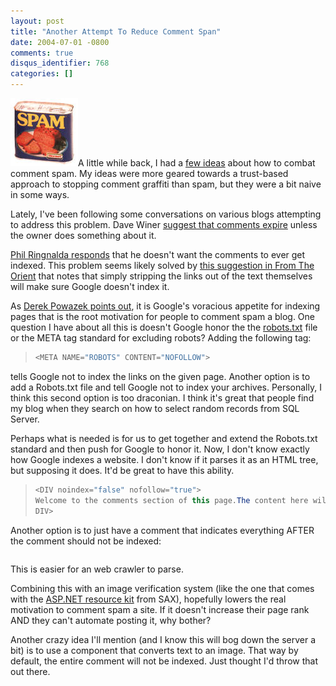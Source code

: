 ```yaml
---
layout: post
title: "Another Attempt To Reduce Comment Span"
date: 2004-07-01 -0800
comments: true
disqus_identifier: 768
categories: []
---
```

![Spam](/images/spam.jpg)A little while back, I had a [few
ideas](http://haacked.com/archive/2004/06/05/529.aspx) about how to
combat comment spam. My ideas were more geared towards a trust-based
approach to stopping comment graffiti than spam, but they were a bit
naive in some ways.

Lately, I've been following some conversations on various blogs
attempting to address this problem. Dave Winer [suggest that comments
expire](http://archive.scripting.com/2004/07/01#When:4:59:21PM) unless
the owner does something about it.

[Phil Ringnalda
responds](http://philringnalda.com/blog/2004/07/got_a_piece_of_it.php)
that he doesn't want the comments to ever get indexed. This problem
seems likely solved by [this suggestion in From The
Orient](http://www.dellah.com/orient/2004/05/07/commentspam) that notes
that simply stripping the links out of the text themselves will make
sure Google doesn't index it.

As [Derek Powazek points
out](http://www.powazek.com/2003/11/000273.html), it is Google's
voracious appetite for indexing pages that is the root motivation for
people to comment spam a blog. One question I have about all this is
doesn't Google honor the the
[robots.txt](http://www.robotstxt.org/wc/faq.html) file or the META tag
standard for excluding robots? Adding the following tag:

> ```csharp
> <META NAME="ROBOTS" CONTENT="NOFOLLOW">
> ```

tells Google not to index the links on the given page. Another option is
to add a Robots.txt file and tell Google not to index your archives.
Personally, I think this second option is too draconian. I think it's
great that people find my blog when they search on how to select random
records from SQL Server.

Perhaps what is needed is for us to get together and extend the
Robots.txt standard and then push for Google to honor it. Now, I don't
know exactly how Google indexes a website. I don't know if it parses it
as an HTML tree, but supposing it does. It'd be great to have this
ability.

> ```csharp
> <DIV noindex="false" nofollow="true">
> Welcome to the comments section of this page.The content here will be indexed, but the links will not.Your spam's no good here. 
> DIV> 
> ```

Another option is to just have a comment that indicates everything AFTER
the comment should not be indexed:

> ```csharp
> ```

This is easier for an web crawler to parse.

Combining this with an image verification system (like the one that
comes with the [ASP.NET resource
kit](http://msdn.microsoft.com/asp.net/asprk/) from SAX), hopefully
lowers the real motivation to comment spam a site. If it doesn't
increase their page rank AND they can't automate posting it, why bother?

Another crazy idea I'll mention (and I know this will bog down the
server a bit) is to use a component that converts text to an image. That
way by default, the entire comment will not be indexed. Just thought I'd
throw that out there.


